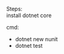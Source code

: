 Steps:<br>
install dotnet core <br>

cmd:
<ul>
  <li>dotnet new nunit</li>
  <li>dotnet test <filename></li>
</ul>
